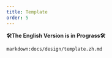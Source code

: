 ```yaml
---
title: Template
order: 5
---
```


**🛠The English Version is in Prograss🛠**

`markdown:docs/design/template.zh.md`